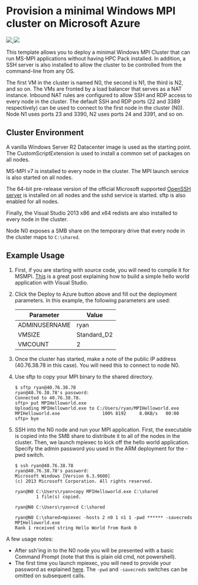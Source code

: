 # Provision a minimal Windows MPI cluster on Microsoft Azure

<a href="https://portal.azure.com/#create/Microsoft.Template/uri/https%3A%2F%2Fraw.githubusercontent.com%2Frescale%2Fazure-arm-mpi-cluster%2Fmaster%2Fazuredeploy.json" target="_blank">
	<img src="http://azuredeploy.net/deploybutton.png"/>
</a>
<a href="http://armviz.io/#/?load=https%3A%2F%2Fraw.githubusercontent.com%2Frescale%2Fazure-arm-mpi-cluster%2Fmaster%2Fazuredeploy.json" target="_blank">
    <img src="http://armviz.io/visualizebutton.png"/>
</a>

This template allows you to deploy a minimal Windows MPI Cluster that can run MS-MPI
applications without having HPC Pack installed. In addition, a SSH server is also
installed to allow the cluster to be controlled from the command-line from any OS.

The first VM in the cluster is named N0, the second is N1, the third is N2, and so
on. The VMs are fronted by a load balancer that serves as a NAT instance. Inbound NAT
rules are configured to allow SSH and RDP access to every node in the cluster. The
default SSH and RDP ports (22 and 3389 respectively) can be used to connect to the
first node in the cluster (N0). Node N1 uses ports 23 and 3390, N2 uses ports 24 and
3391, and so on.

## Cluster Environment

A vanilla Windows Server R2 Datacenter image is used as the starting point. The
CustomScriptExtension is used to install a common set of packages on all nodes.

MS-MPI v7 is installed to every node in the cluster. The MPI launch service is also started
on all nodes.

The 64-bit pre-release version of the official Microsoft supported [OpenSSH server](https://github.com/PowerShell/Win32-OpenSSH/releases/tag/12_22_2015)
is installed on all nodes and the sshd service is started. sftp is also enabled for all nodes.

Finally, the Visual Studio 2013 x86 and x64 redists are also installed to every node in the cluster.

Node N0 exposes a SMB share on the temporary drive that every node in the cluster maps
to ```C:\shared```.

## Example Usage

1. First, if you are starting with source code, you will need to compile it for MSMPI. [This](http://blogs.technet.com/b/windowshpc/archive/2015/02/02/how-to-compile-and-run-a-simple-ms-mpi-program.aspx)
is a great post explaining how to build a simple hello world application with Visual Studio.

1. Click the Deploy to Azure button above and fill out the deployment parameters. In this example,
the following parameters are used:

    | Parameter | Value |
    | --------- | ----- |
    | ADMINUSERNAME | ryan |
    | VMSIZE | Standard_D2 |
    | VMCOUNT | 2 |

1. Once the cluster has started, make a note of the public IP address (40.76.38.78 in this case). You will
need this to connect to node N0.

1. Use sftp to copy your MPI binary to the shared directory.

    ```
    $ sftp ryan@40.76.38.78
    ryan@40.76.38.78's password:
    Connected to 40.76.38.78.
    sftp> put MPIHelloworld.exe
    Uploading MPIHelloworld.exe to C:/Users/ryan/MPIHelloworld.exe
    MPIHelloworld.exe                100% 8192     8.0KB/s   00:00
    sftp> bye
    ```

1. SSH into the N0 node and run your MPI application. First, the executable is copied into the SMB
share to distribute it to all of the nodes in the cluster. Then, we launch mpiexec to kick off the
hello world application. Specify the admin password you used in the ARM deployment for the -pwd switch.
    ```
    $ ssh ryan@40.76.38.78
    ryan@40.76.38.78's password:
    Microsoft Windows [Version 6.3.9600]
    (c) 2013 Microsoft Corporation. All rights reserved.

    ryan@N0 C:\Users\ryan>copy MPIHelloworld.exe C:\shared
            1 file(s) copied.

    ryan@N0 C:\Users\ryan>cd C:\shared

    ryan@N0 C:\shared>mpiexec -hosts 2 n0 1 n1 1 -pwd ****** -savecreds MPIHelloworld.exe
    Rank 1 received string Hello World from Rank 0
    ```

A few usage notes:
* After ssh'ing in to the N0 node you will be presented with a basic Command Prompt (note that this
is plain old cmd, not powershell).
* The first time you launch mpiexec, you will need to provide your password as explained [here](https://msdn.microsoft.com/en-us/library/windows/desktop/mt147726(v=vs.85).aspx).
The ```-pwd``` and ```-savecreds``` switches can be omitted on subsequent calls.
